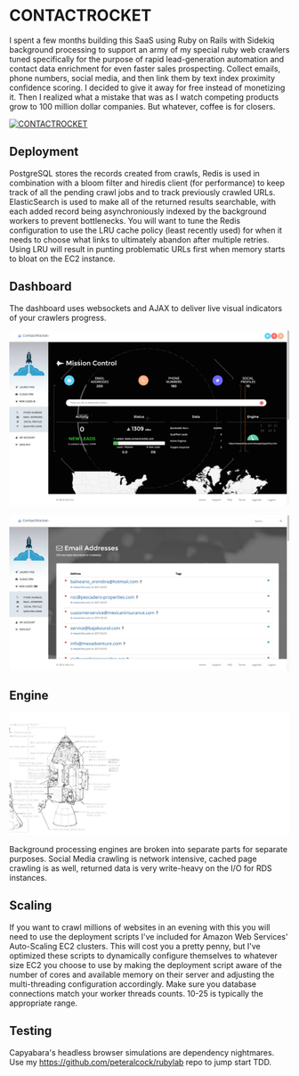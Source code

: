 # CONTACTROCKET
I spent a few months building this SaaS using Ruby on Rails with Sidekiq background processing to support an army of my special ruby web crawlers tuned specifically for the purpose of rapid lead-generation automation and contact data enrichment for even faster sales prospecting. Collect emails, phone numbers, social media, and then link them by text index proximity confidence scoring. I decided to give it away for free instead of monetizing it. Then I realized what a mistake that was as I watch competing products grow to 100 million dollar companies. But whatever, coffee is for closers.

[![CONTACTROCKET](https://img.youtube.com/vi/cXQpZ4bjAEc/0.jpg)](https://www.youtube.com/watch?v=cXQpZ4bjAEc)

## Deployment
PostgreSQL stores the records created from crawls, Redis is used in combination with a bloom filter and hiredis client (for performance) to keep track of all the pending crawl jobs and to track previously crawled URLs. ElasticSearch is used to make all of the returned results searchable, with each added record being asynchroniously indexed by the background workers to prevent bottlenecks. You will want to tune the Redis configuration to use the LRU cache policy (least recently used) for when it needs to choose what links to ultimately abandon after multiple retries. Using LRU will result in punting problematic URLs first when memory starts to bloat on the EC2 instance.

## Dashboard

The dashboard uses websockets and AJAX to deliver live visual indicators of your crawlers progress.

![Screenshot](/screenshot.jpg?raw=true "Dashboard")

![Screenshot](/emails.jpg?raw=true "Email")


## Engine

![ContactRocket Engine](/engine.jpg?raw=true "Engine Design")

Background processing engines are broken into separate parts for separate purposes. Social Media crawling is network intensive, cached page crawling is as well, returned data is very write-heavy on the I/O for RDS instances.


## Scaling

If you want to crawl millions of websites in an evening with this you will need to use the deployment scripts I've included for Amazon Web Services' Auto-Scaling EC2 clusters. This will cost you a pretty penny, but I've optimized these scripts to dynamically configure themselves to whatever size EC2 you choose to use by making the deployment script aware of the number of cores and available memory on their server and adjusting the multi-threading configuration accordingly. Make sure you database connections match your worker threads counts. 10-25 is typically the appropriate range.


## Testing

Capyabara's headless browser simulations are dependency nightmares. Use my https://github.com/peteralcock/rubylab repo to jump start TDD.
